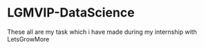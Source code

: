 # LGMVIP-DataScience
These all are my task which i have made during my internship with LetsGrowMore
